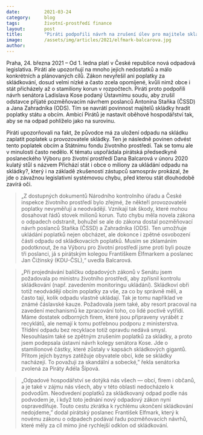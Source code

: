 ```yaml
---
date:         2021-03-24
category:     blog
tags:         životní-prostředí finance
layout:       post
title:        "Piráti podpořili návrh na zrušení úlev pro majitele skládek. Obce a stát stojí stamiliony na poplatcích"
image:        /assets/img/articles/2021/elfmark-balcarova.jpg
author:       
---
```





Praha, 24. března 2021 – Od 1. ledna platí v České republice nová odpadová legislativa. Piráti ale upozorňují na mnoho jejích nedostatků a málo konkrétních a plánovaných cílů. Zákon nevyřešil ani poplatky za skládkování, dosud velmi nízké a často zcela opomíjené, kvůli nimž obce i stát přicházely až o stamiliony korun v rozpočtech. Piráti proto podpořili návrh senátora Ladislava Kose podaný Ústavnímu soudu, aby zrušil odstavce přijaté pozměňovacím návrhem poslanců Antonína Staňka (ČSSD) a Jana Zahradníka (ODS). Tím se navrátí povinnost majitelů skládky hradit poplatky státu a obcím. Ambicí Pirátů je nastavit oběhové hospodářství tak, aby se na odpad pohlíželo jako na surovinu. 

 

Piráti upozorňovali na fakt, že původce má za uložení odpadu na skládku zaplatit poplatek u provozovatele skládky. Ten je následně povinen odvést tento poplatek obcím a Státnímu fondu životního prostředí. Tak se tomu ale v minulosti často nedělo. K tématu uspořádala pirátská předsedkyně poslaneckého Výboru pro životní prostředí Dana Balcarová v únoru 2020 kulatý stůl s názvem Přichází stát i obce o miliony za ukládání odpadu na skládky?, který i na základě zkušeností zástupců samospráv prokázal, že jde o závažnou legislativní systémovou chybu, před kterou stát dlouhodobě zavírá oči.

 

> „Z dostupných dokumentů Národního kontrolního úřadu a České inspekce životního prostředí bylo zřejmé, že někteří provozovatelé poplatky nevyměřují a neodvádějí. Vznikají tak škody, které mohou dosahovat řádů stovek milionů korun. Tuto chybu měla novela zákona o odpadech odstranit, bohužel se ale do zákona dostal pozměňovací návrh poslanců Staňka (ČSSD) a Zahradníka (ODS). Ten umožňuje ukládání poplatků nejen obcházet, ale dokonce i zpětné osvobození části odpadu od skládkovacích poplatků. Musím se zklamáním podotknout, že na Výboru pro životní prostředí jsme proti byli pouze tři poslanci, já s pirátským kolegou Františkem Elfmarkem a poslanec Jan Čižinský (KDU-ČSL),“ uvedla Balcarová.

 

> „Při projednávání balíčku odpadových zákonů v Senátu jsem požadovala po ministru životního prostředí, aby zpřísnil kontrolu skládkování (např. zavedením monitoringu ukládání). Skládkoví obři totiž neodvádějí obcím poplatky za vše, za co by správně měli, a často tají, kolik odpadu vlastně ukládají. Tak je tomu například ve známé čáslavské kauze. Požadovala jsem také, aby resort pracoval na zavedení mechanismů ke zpracování toho, co lidé poctivě vytřídí. Máme dostatek odborných firem, které jsou připraveny vyrábět z recyklátů, ale nemají k tomu potřebnou podporu z ministerstva. Třídění odpadu bez recyklace totiž opravdu nedává smysl. Nesouhlasím také se zpětným zrušením poplatků za skládky, a proto jsem podepsala ústavní návrh kolegy senátora Kose. Jde o stamilionové částky, které zůstaly v kapsách skládkových gigantů. Přitom jejich byznys zatěžuje obyvatele obcí, kde se skládky nacházejí. To považuji za skandální a sobecké,” řekla senátorka zvolená za Piráty Adéla Šípová.

 

> „Odpadové hospodářství se dotýká nás všech — obcí, firem i občanů, a je také v zájmu nás všech, aby v této oblasti nedocházelo k podvodům. Neodvedení poplatků za skládkovaný odpad podle nás podvodem je, i když toto jednání nový odpadový zákon nyní ospravedlňuje. Touto cestu zkrátka k rychlému ukončení skládkování nedojdeme,” dodal pirátský poslanec František Elfmark, který k novému zákonu o odpadech podával řadu pozměňovacích návrhů, které měly za cíl mimo jiné rychlejší odklon od skládkování.

